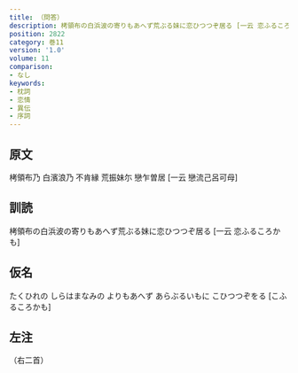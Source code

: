 ```yaml
---
title: （問答）
description: 栲領布の白浜波の寄りもあへず荒ぶる妹に恋ひつつぞ居る [一云 恋ふるころかも]
position: 2822
category: 巻11
version: '1.0'
volume: 11
comparison:
- なし
keywords:
- 枕詞
- 恋情
- 異伝
- 序詞
---
```


## 原文

栲領布乃 白濱浪乃 不肯縁 荒振妹尓 戀乍曽居 [一云 戀流己呂可母]

## 訓読

栲領布の白浜波の寄りもあへず荒ぶる妹に恋ひつつぞ居る [一云 恋ふるころかも]

## 仮名

たくひれの しらはまなみの よりもあへず あらぶるいもに こひつつぞをる [こふるころかも]

## 左注

（右二首）
